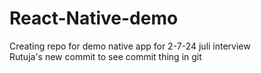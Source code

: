 # React-Native-demo
Creating repo for demo native app for 2-7-24 juli interview
<br>
Rutuja's new commit to see commit thing in git
